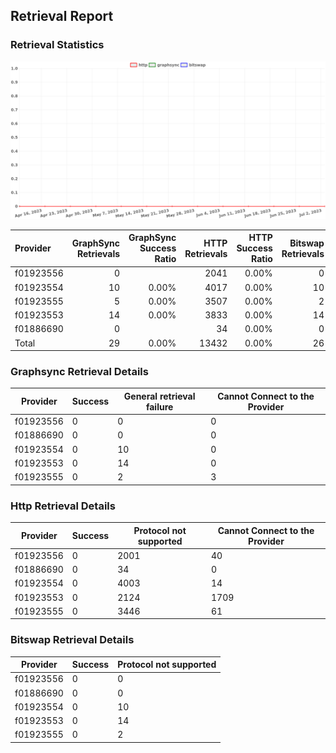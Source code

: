 ## Retrieval Report
### Retrieval Statistics
<img src="https://raw.githubusercontent.com/data-preservation-programs/filplus-checker-assets/main/filecoin-project/filecoin-plus-large-datasets/issues/1778/1688417450192.png"/>

| Provider  | GraphSync Retrievals | GraphSync Success Ratio | HTTP Retrievals | HTTP Success Ratio | Bitswap Retrievals | Bitswap Success Ratio |
| :-------- | -------------------: | ----------------------: | --------------: | -----------------: | -----------------: | --------------------: |
| f01923556 |                    0 |                         |            2041 |              0.00% |                  0 |                       |
| f01923554 |                   10 |                   0.00% |            4017 |              0.00% |                 10 |                 0.00% |
| f01923555 |                    5 |                   0.00% |            3507 |              0.00% |                  2 |                 0.00% |
| f01923553 |                   14 |                   0.00% |            3833 |              0.00% |                 14 |                 0.00% |
| f01886690 |                    0 |                         |              34 |              0.00% |                  0 |                       |
| Total     |                   29 |                   0.00% |           13432 |              0.00% |                 26 |                 0.00% |

### Graphsync Retrieval Details
| Provider  | Success | General retrieval failure | Cannot Connect to the Provider |
| --------- | ------- | ------------------------- | ------------------------------ |
| f01923556 | 0       | 0                         | 0                              |
| f01886690 | 0       | 0                         | 0                              |
| f01923554 | 0       | 10                        | 0                              |
| f01923553 | 0       | 14                        | 0                              |
| f01923555 | 0       | 2                         | 3                              |

### Http Retrieval Details
| Provider  | Success | Protocol not supported | Cannot Connect to the Provider |
| --------- | ------- | ---------------------- | ------------------------------ |
| f01923556 | 0       | 2001                   | 40                             |
| f01886690 | 0       | 34                     | 0                              |
| f01923554 | 0       | 4003                   | 14                             |
| f01923553 | 0       | 2124                   | 1709                           |
| f01923555 | 0       | 3446                   | 61                             |

### Bitswap Retrieval Details
| Provider  | Success | Protocol not supported |
| --------- | ------- | ---------------------- |
| f01923556 | 0       | 0                      |
| f01886690 | 0       | 0                      |
| f01923554 | 0       | 10                     |
| f01923553 | 0       | 14                     |
| f01923555 | 0       | 2                      |

